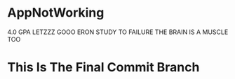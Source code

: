 # AppNotWorking
4.0 GPA LETZZZ GOOO
ERON STUDY TO FAILURE THE BRAIN IS A MUSCLE TOO
# This Is The Final Commit Branch
